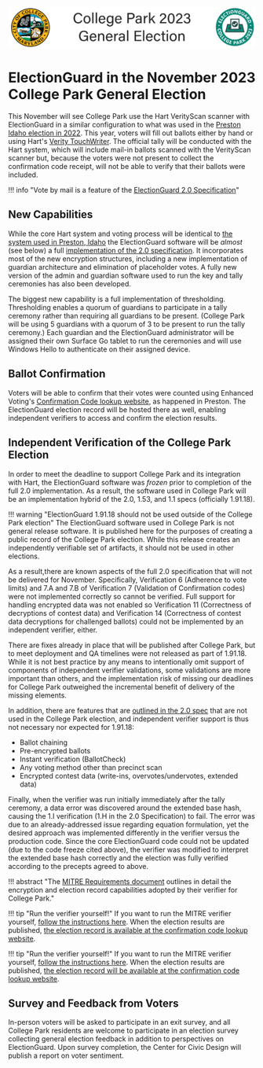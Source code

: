 ![ElectionGuard College Park Banner][College-Park-Banner]
# ElectionGuard in the November 2023 College Park General Election

This November will see College Park use the Hart VerityScan scanner with ElectionGuard in a similar configuration to what was used in the [Preston Idaho election in 2022](Preston_Idaho_2022.md). This year, voters will fill out ballots either by hand or using Hart's [Verity TouchWriter](https://www.youtube.com/watch?v=_GA0kzJrM-s). The official tally will be conducted with the Hart system, which will include mail-in ballots scanned with the VerityScan scanner but, because the voters were not present to collect the confirmation code receipt, will not be able to verify that their ballots were included.

!!! info "Vote by mail is a feature of the [ElectionGuard 2.0 Specification](/spec/#v20)"

## New Capabilities

While the core Hart system and voting process will be identical to [the system used in Preston, Idaho](/docs/elections/Preston_Idaho_2022.md) the ElectionGuard software will be *almost* (see below) a full [implementation of the 2.0 specification](/docs/spec/index.md). It incorporates most of the new encryption structures, including a new implementation of guardian architecture and elimination of placeholder votes.  A fully new version of the admin and guardian software used to run the key and tally ceremonies has also been developed.

The biggest new capability is a full implementation of thresholding. Thresholding enables a quorum of guardians to participate in a tally ceremony rather than requiring all guardians to be present. (College Park will be using 5 guardians with a quorum of 3 to be present to run the tally ceremony.) Each guardian and the ElectionGuard administrator will be assigned their own Surface Go tablet to run the ceremonies and will use Windows Hello to authenticate on their assigned device.

## Ballot Confirmation

Voters will be able to confirm that their votes were counted using Enhanced Voting's [Confirmation Code lookup website](https://app.enhancedvoting.com/results/public/cc/CollegePark/nov23), as happened in Preston. The ElectionGuard election record will be hosted there as well, enabling independent verifiers to access and confirm the election results.

## Independent Verification of the College Park Election

In order to meet the deadline to support College Park and its integration with Hart, the ElectionGuard software was *frozen* prior to completion of the full 2.0 implementation. As a result, the software used in College Park will be an implementation hybrid of the 2.0, 1.53, and 1.1 specs (officially 1.91.18).

!!! warning "ElectionGuard 1.91.18 should not be used outside of the College Park election"
    The ElectionGuard software used in College Park is not general release software. It is published here for the purposes of creating a public record of the College Park election. While this release creates an independently verifiable set of artifacts, it should not be used in other elections.

As a result,there are known aspects of the full 2.0 specification that will not be delivered for November. Specifically, Verification 6 (Adherence to vote limits) and 7.A and 7.B of Verification 7 (Validation of Confirmation codes) were not implemented correctly so cannot be verified. Full support for handling encrypted data was not enabled so Verification 11 (Correctness of decryptions of contest data) and Verification 14 (Correctness of contest data decryptions for challenged ballots) could not be implemented by an independent verifier, either.

There are fixes already in place that will be published after College Park, but to meet deployment and QA timelines were not released as part of 1.91.18. While it is not best practice by any means to intentionally omit support of components of independent verifier validations, some validations are more important than others, and the implementation risk of missing our deadlines for College Park outweighed the incremental benefit of delivery of the missing elements.

In addition, there are features that are [outlined in the 2.0 spec](/spec/#v20) that are not used in the College Park election, and independent verifier support is thus not necessary nor expected for 1.91.18:

* Ballot chaining
* Pre-encrypted ballots
* Instant verification (BallotCheck)
* Any voting method other than precinct scan
* Encrypted contest data (write-ins, overvotes/undervotes, extended data)

Finally, when the verifier was run initially immediately after the tally ceremony, a data error was discovered around the extended base hash, causing the 1.I verification (1.H in the 2.0 Specification) to fail. The error was due to an already-addressed issue regarding equation formulation, yet the desired approach was implemented differently in the verifier versus the production code. Since the core ElectionGuard code could not be updated (due to the code freeze cited above), the verifier was modified to interpret the extended base hash correctly and the election was fully verified according to the precepts agreed to above.

!!! abstract "The [MITRE Requirements document](/images/MITRE-EG-CP-requirements.pdf) outlines in detail the encryption and election record capabilities adopted by their verifier for College Park."

!!! tip "Run the verifier yourself!"
    If you want to run the MITRE verifier yourself, [follow the instructions here](https://mitre.github.io/ElectionGuardVerifier1X.jl/index.html). When the election results are published, [the election record is available at the confirmation code lookup website](https://app.enhancedvoting.com/results/public/cc/CollegePark/nov23).

!!! tip "Run the verifier yourself!"
    If you want to run the MITRE verifier yourself, [follow the instructions here](https://mitre.github.io/ElectionGuardVerifier1X.jl/index.html). When the election results are published, [the election record will be available at the confirmation code lookup website](https://app.enhancedvoting.com/results/public/cc/CollegePark/nov23).

## Survey and Feedback from Voters

In-person voters will be asked to participate in an exit survey, and all College Park residents are welcome to participate in an election survey collecting general election feedback in addition to perspectives on ElectionGuard. Upon survey completion, the Center for Civic Design will publish a report on voter sentiment.

<!-- Links -->
[College-Park-Banner]: /images/ElectionGuard_College_Park_2023.svg "College Park Banner"
[hart-scanner]: /images/votingmachine.jpeg